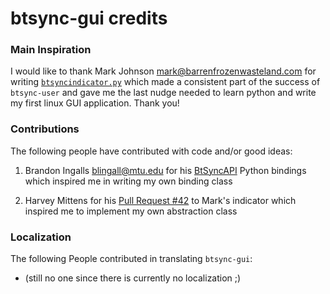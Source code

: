 btsync-gui credits
==================

### Main Inspiration ###

I would like to thank Mark Johnson <mark@barrenfrozenwasteland.com> for writing
[`btsyncindicator.py`][1] which made a consistent part of the success of
`btsync-user` and gave me the last nudge needed to learn python and write my
first linux GUI application. Thank you!

### Contributions ###

The following people have contributed with code and/or good ideas:

1. Brandon Ingalls <blingall@mtu.edu> for his [BtSyncAPI][2] Python bindings
which inspired me in writing my own binding class

2. Harvey Mittens for his [Pull Request #42][3] to Mark's indicator which
inspired me to implement my own abstraction class


[1]: https://github.com/marxjohnson/btsyncindicator
[2]: https://github.com/BrandonIngalls/BTSyncAPI
[3]: https://github.com/marxjohnson/btsyncindicator/pull/42

### Localization ###

The following People contributed in translating `btsync-gui`:

* (still no one since there is currently no localization ;)


